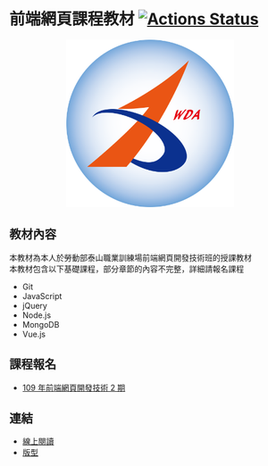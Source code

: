 # 前端網頁課程教材  [![Actions Status](https://github.com/rogeraabbccdd/F2E-book/workflows/Deploy/badge.svg)](https://github.com/rogeraabbccdd/F2E-book/actions)
<p align="center">
  <img height="300" src="./docs/.vuepress/public/hero.png">
</p>

## 教材內容
本教材為本人於勞動部泰山職業訓練場前端網頁開發技術班的授課教材  
本教材包含以下基礎課程，部分章節的內容不完整，詳細請報名課程  
- Git
- JavaScript
- jQuery
- Node.js
- MongoDB
- Vue.js 

## 課程報名
- [109 年前端網頁開發技術 2 期](https://ttms.etraining.gov.tw/eYVTR/SearchYoung/Detail?BCM_SNO=123514)

## 連結
- [線上閱讀](https://rogeraabbccdd.github.io/F2E-book/)
- [版型](https://github.com/rogeraabbccdd/vuepress-theme-reco)
